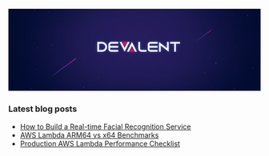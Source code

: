 <p align="center">
  <img src="https://github.com/Devalent/.github/blob/main/profile/header.jpeg?raw=true" alt="Devalent"/>
</p>

### Latest blog posts

<!-- BLOG-POST-LIST:START -->
- [How to Build a Real-time Facial Recognition Service](https://devalent.com/blog/how-to-build-a-real-time-facial-recognition-service/)
- [AWS Lambda ARM64 vs x64 Benchmarks](https://devalent.com/blog/aws-lambda-arm64-vs-x64-benchmarks/)
- [Production AWS Lambda Performance Checklist](https://devalent.com/blog/production-aws-lambda-performance-checklist/)
<!-- BLOG-POST-LIST:END -->
